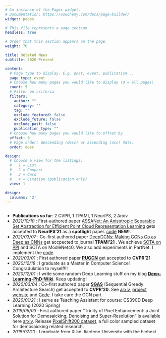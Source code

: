 ```yaml
---
# An instance of the Pages widget.
# Documentation: https://wowchemy.com/docs/page-builder/
widget: pages

# This file represents a page section.
headless: true

# Order that this section appears on the page.
weight: 70

title: Related News
subtitle: 2020-Present

content:
  # Page type to display. E.g. post, event, publication...
  page_type: event
  # Choose how many pages you would like to display (0 = all pages)
  count: 5
  # Filter on criteria
  filters:
    author: ""
    category: ""
    tag: ""
    exclude_featured: false
    exclude_future: false
    exclude_past: false
    publication_type: ""
  # Choose how many pages you would like to offset by
  offset: 0
  # Page order: descending (desc) or ascending (asc) date.
  order: desc

design:
  # Choose a view for the listings:
  #   1 = List
  #   2 = Compact
  #   3 = Card
  #   4 = Citation (publication only)
  view: 1

design:
  columns: '2'
---
```

<div class="container">
  <div class="row">
    <div class="col-lg-12">
      <div style="height:400px;overflow:scroll">
        <ul>
          <li><strong>Publications so far</strong>: 2 CVPR, 1 TPAMI, 1 NeurIPS, 2 Arxiv</li>
          <li><em>2021/10/10</em> : First-authored paper <a href="https://arxiv.org/abs/2110.10538" target="_blank">ASSANet: An Anisotropic Separable Set Abstraction for Efficient Point Cloud Representation Learning</a> gets accepted to <strong>NeurIPS’21</strong> as a <strong>spotlight</strong> paper. <a href="https://github.com/guochengqian/ASSANet" target="_blank">code</a> <span class="enhance"><strong>NEW!</strong></span>.</li>
          <li><em>2021/03/07</em> : Co-first authored paper <a href="https://arxiv.org/abs/1910.06849" target="_blank">DeepGCNs: Making GCNs Go as Deep as CNNs</a> get accpected to journal <strong>TPAMI’21</strong> . We achieve <a href="https://paperswithcode.com/sota/node-classification-on-ppi" target="_blank">SOTA on PPI</a> and SOTA on ModleNet40. We also add experiments in PartNet. I implement the <a href="https://github.com/lightaime/deep_gcns_torch" target="_blank">code</a>.</li>
          <li><em>2021/03/01</em> : First authored paper <a href="https://arxiv.org/abs/1912.03264" target="_blank"><strong>PUGCN</strong></a> get accepted to <strong>CVPR’21</strong></li>
          <li><em>2020/12/18</em> : I graduate as a Master in Computer Science! Congradulation to myself!!!</li>
          <li><em>2020/12/01</em> : I write some random Deep Learning stuff on my blog <a href="https://deep-learning-phd-wiki.readthedocs.io/en/latest/" target="_blank"><strong>Deep-Learning-PhD-Wiki</strong></a>. Keep updating!</li>
          <li><em>2020/03/04</em> : Co-first authored paper <a href="https://www.deepgcns.org/auto/sgas" target="_blank"><strong>SGAS</strong></a> (Sequential Greedy Architecture Search) get accepted to <strong>CVPR’20</strong>. See <a href="https://arxiv.org/abs/1912.00195" target="_blank">arxiv</a>, <a href="https://sites.google.com/kaust.edu.sa/sgas" target="_blank">project website</a> and <a href="https://github.com/lightaime/sgas" target="_blank">Code</a>. I take care the GCN part.</li>
          <li><em>2020/01/21</em> : I serve as Teaching Assistant for course: CS390D Deep Learning (2020 Spring)</li>
          <li><em>2019/05/03</em> : First authored paper “Trinity of Pixel Enhancement: a Joint Solution for Demosaicking, Denoising and Super-Resolution” is available here <a href="https://arxiv.org/abs/1905.02538" target="_blank">arxiv</a>. Release <a href="http://gcqian.com/pixelshift200" target="_blank">PixelShift200 dataset</a>, a full color sampled dataset for demosaicking related research.</li>
          <li><em>2018/07/10</em> : I graduate from Xi’an Jiaotong University with the highest undergraduate honor (with GPA <strong>3.93</strong>/4.3).</li>
          <li><em>2018/06/20</em> : I join Sensetime Research as a research intern, supervised by <a href="http://www.jimmyren.com/" target="_blank">Jimmy S. Ren</a>.</li>
        </ul>
      </div>
    </div>
  </div>
</div>